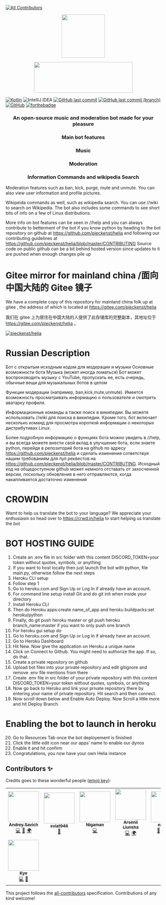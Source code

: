 <!-- ALL-CONTRIBUTORS-BADGE:START - Do not remove or modify this section -->

[![All Contributors](https://img.shields.io/badge/all_contributors-8-orange.svg?style=flat-square)](#contributors-)

<!-- ALL-CONTRIBUTORS-BADGE:END -->
<p align="center">
<img align="center" src="https://raw.githubusercontent.com/pieckenst/helia/current/heliacircle.png" height="140" width="140">
</p>

<p align="center">
<img align="center" src="https://raw.githubusercontent.com/pieckenst/helia/current/bitmapm.png" height="100" width="320">
</p>

[![Kotlin](https://img.shields.io/badge/kotlin-%230095D5.svg?style=for-the-badge&logo=kotlin&logoColor=white)](https://kotlinlang.org/)
![IntelliJ IDEA](https://img.shields.io/badge/IntelliJIDEA-000000.svg?style=for-the-badge&logo=intellij-idea&logoColor=white)
[![GitHub last commit](https://img.shields.io/github/last-commit/pieckenst/helia?style=for-the-badge)](https://github.com/pieckenst/helia/commits/current)
[![GitHub last commit (branch)](https://img.shields.io/github/last-commit/pieckenst/helia/canary?color=ff4500&label=CANARY%3ALAST%20COMMIT&style=for-the-badge)](https://github.com/pieckenst/helia/commits/canary)
[![GitHub](https://img.shields.io/github/license/pieckenst/helia?style=for-the-badge)](https://github.com/pieckenst/helia/blob/master/LICENSE)
[![forthebadge](https://forthebadge.com/images/badges/built-with-love.svg)](https://forthebadge.com)

<div align="center">
<h3 align="center">An open-source music and moderation bot made for your pleasure</h3>
<h3 align="center">Main bot features</h3>
<h3 align="center"> Music </h3>
<h3 align="center"> Moderation </h3>
<h3 align="center"> Information Commands and wikipedia Search</h3>
</div>

Moderation features such as ban, kick, purge, mute and unmute. You can also view
user information and profile pictures.

Wikipeida commands as well, such as wikipedia search. You can use //wiki to
search on Wikipedia. The bot also includes some commands to see short bits of
info on a few of Linux distributions.

More info on bot features can be seen in //help and you can always contribute to
betterment of the bot if you know python by heading to the bot repository on
github at https://github.com/pieckenst/helia and following our contributing
guidelines at https://github.com/pieckenst/helia/blob/master/CONTRIBUTING Source
code on public github can be a bit behind hosted version since updates to it are
pushed when enough changes pile up

# Gitee mirror for mainland china /面向中国大陆的 Gitee 镜子

We have a complete copy of this repository for mainland china folk up at gitee , the address of which is located at https://gitee.com/pieckenst/helia

我们在 gitee 上为居住在中国大陆的人提供了此存储库的完整副本，其地址位于 https://gitee.com/pieckenst/helia 。

[![pieckenst/helia](https://gitee.com/pieckenst/helia/widgets/widget_card.svg?colors=ffffff,1e252b,323d47,455059,d7deea,99a0ae)](https://gitee.com/pieckenst/helia)

# Russian Description

Бот с открытым исходным кодом для модерации и музыки Основные возможности бота
Музыка (может иногда ломаться) Бот может воспроизводить музыку с YouTube,
пропускать ее, есть очередь, обычные вещи для музыкальных ботов в целом

Функции модерации (например, ban,kick,mute,unmute). Имеется возможность
просматривать информацию о пользователе и смотреть аватарку профиля.

Информационные команды а также поиск в википедии. Вы можете использовать //wiki
для поиска в википедии. Кроме того, бот включает несколько команд для просмотра
короткой информации о некоторых дистрибутивах Linux.

Более подробную информацию о функциях бота можно увидеть в //help, и вы всегда
можете внести свой вклад в улучшение бота, если знаете python, перейдя в
репозиторий бота на github по адресу https://github.com/pieckenst/helia и
сделать изменения сответствуя нашим требованиям для пул реквестов на
https://github.com/pieckenst/helia/blob/master/CONTRIBUTING. Исходный код на
общедоступном github может немного отставать от захосченной версии, поскольку
обновления в него отправляются, когда накапливается достаточно изменений

# CROWDIN

Wamt to help us translate the bot to your language? We appreciate your
enthusiasm so head over to https://crwd.in/helia to start helping us translate
the bot

# BOT HOSTING GUIDE

1. Create an .env file in src folder with this content DISCORD_TOKEN=your token
   without quotes, symbols, or anything
2. If you want to host locally then just launch the bot with python, file
   main.py, otherwise follow the next steps
3. Heroku CLI setup
4. Follow step 1
5. Go to heroku.com and Sign Up or Log In if already have an account.
6. For command line setup install Git and do git init when inside your directory
7. Install Heroku CLI
8. Then do Heroku apps:create name_of_app and heroku buildpacks:set
   heroku/python
9. Finally, do git push heroku master or git push heroku branch_name:master if
   you want to only push one branch
10. For heroku gui setup do
11. Go to heroku.com and Sign Up or Log In if already have an account.
12. Go to Heroku Dashboard
13. Hit New. Now give the application on Heroku a unique name
14. Click on Connect to Github. You might need to authorize the app. If so, do
    that.
15. Create a private repository on github
16. Upload bot files into your private repository and edit gitignore and remove
    .env file mentions from there
17. Create .env file in src folder of your private repository with this content
    DISCORD_TOKEN=your token without quotes, symbols, or anything
18. Now go back to Heroku and link your private repository there by entering
    your name of private repository. Hit search and then connect.
19. Now scroll down below and Enable Auto Deploy. Now Scroll a little more and
    hit Deploy Branch.

# Enabling the bot to launch in heroku

20. Go to Resources Tab once the bot deployement is finished
21. Click the little edit icon near our apps' name to enable our dynos
22. Enable it and hit confirm
23. Congratulations, you now have your own Helia instance

## Contributors ✨

Credits goes to these wonderful people
([emoji key](https://allcontributors.org/docs/en/emoji-key)):

<!-- ALL-CONTRIBUTORS-LIST:START - Do not remove or modify this section -->
<!-- prettier-ignore-start -->
<!-- markdownlint-disable -->
<table>
  <tr>
    <td align="center"><a href="https://github.com/pieckenst"><img src="https://avatars.githubusercontent.com/u/46422808?v=4?s=100" width="100px;" alt=""/><br /><sub><b>Andrey Savich </b></sub></a><br /><a href="https://github.com/helia-developers/helia/commits?author=pieckenst" title="Code">💻</a> <a href="#design-pieckenst" title="Design">🎨</a> <a href="#translation-pieckenst" title="Translation">🌍</a></td>
    <td align="center"><a href="https://github.com/Sviat946"><img src="https://avatars.githubusercontent.com/u/83779551?v=4?s=100" width="100px;" alt=""/><br /><sub><b>sviat946</b></sub></a><br /><a href="#ideas-Sviat946" title="Ideas, Planning, & Feedback">🤔</a></td>
    <td align="center"><a href="https://discord.gg/5JEb7ju"><img src="https://avatars.githubusercontent.com/u/52179357?v=4?s=100" width="100px;" alt=""/><br /><sub><b>Nigaman</b></sub></a><br /><a href="https://github.com/helia-developers/helia/commits?author=NigamanRPG" title="Code">💻</a></td>
    <td align="center"><a href="https://github.com/arslee07"><img src="https://avatars.githubusercontent.com/u/50916030?v=4?s=100" width="100px;" alt=""/><br /><sub><b>Arsenii Liunsha</b></sub></a><br /><a href="https://github.com/helia-developers/helia/commits?author=arslee07" title="Code">💻</a> <a href="#translation-arslee07" title="Translation">🌍</a></td>
    <td align="center"><a href="https://github.com/eaxecx"><img src="https://avatars.githubusercontent.com/u/61050197?v=4?s=100" width="100px;" alt=""/><br /><sub><b>eax-ebx</b></sub></a><br /><a href="#talk-eaxecx" title="Talks">📢</a> <a href="#example-eaxecx" title="Examples">💡</a> <a href="https://github.com/helia-developers/helia/commits?author=eaxecx" title="Code">💻</a> <a href="#question-eaxecx" title="Answering Questions">💬</a></td>
    <td align="center"><a href="https://github.com/DoggieLicc"><img src="https://avatars.githubusercontent.com/u/76987398?v=4?s=100" width="100px;" alt=""/><br /><sub><b>DoggieLicc</b></sub></a><br /><a href="https://github.com/helia-developers/helia/commits?author=DoggieLicc" title="Code">💻</a></td>
    <td align="center"><a href="https://shadidev.tk/"><img src="https://avatars.githubusercontent.com/u/66328589?v=4?s=100" width="100px;" alt=""/><br /><sub><b>Shadi Alostaz</b></sub></a><br /><a href="#maintenance-SilentSerenityy" title="Maintenance">🚧</a> <a href="https://github.com/helia-developers/helia/commits?author=SilentSerenityy" title="Documentation">📖</a></td>
  </tr>
  <tr>
    <td align="center"><a href="https://blacktooth-bot.com/"><img src="https://avatars.githubusercontent.com/u/71964154?v=4?s=100" width="100px;" alt=""/><br /><sub><b>Kye</b></sub></a><br /><a href="https://github.com/helia-developers/helia/commits?author=kyelmao" title="Code">💻</a> <a href="#talk-kyelmao" title="Talks">📢</a></td>
  </tr>
</table>

<!-- markdownlint-restore -->
<!-- prettier-ignore-end -->

<!-- ALL-CONTRIBUTORS-LIST:END -->

This project follows the
[all-contributors](https://github.com/all-contributors/all-contributors)
specification. Contributions of any kind welcome!
